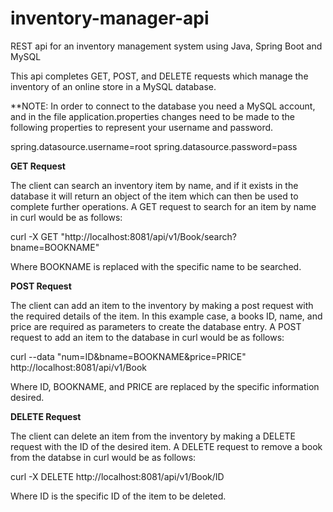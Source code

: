 # inventory-manager-api
REST api for an inventory management system using Java, Spring Boot and MySQL

This api completes GET, POST, and DELETE requests which manage the inventory of an online store in a MySQL database. 

**NOTE: In order to connect to the database you need a MySQL account, and in the file application.properties changes need to be made to the following properties to represent your username and password.

spring.datasource.username=root
spring.datasource.password=pass

**GET Request**

The client can search an inventory item by name, and if it exists in the database it will return an object of the item which can then be used to complete further operations. A GET request to search for an item by name in curl would be as follows:

curl -X GET "http://localhost:8081/api/v1/Book/search?bname=BOOKNAME"

Where BOOKNAME is replaced with the specific name to be searched.


**POST Request**

The client can add an item to the inventory by making a post request with the required details of the item. In this example case, a books ID, name, and price are required as parameters to create the database entry. A POST request to add an item to the database in curl would be as follows:

curl --data "num=ID&bname=BOOKNAME&price=PRICE" http://localhost:8081/api/v1/Book

Where ID, BOOKNAME, and PRICE are replaced by the specific information desired.


**DELETE Request**

The client can delete an item from the inventory by making a DELETE request with the ID of the desired item. A DELETE request to remove a book from the databse in curl would be as follows:

curl -X DELETE http://localhost:8081/api/v1/Book/ID

Where ID is the specific ID of the item to be deleted.

